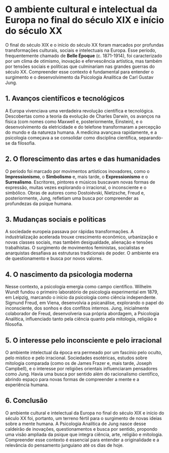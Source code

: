 # O ambiente cultural e intelectual da Europa no final do século XIX e início do século XX

O final do século XIX e o início do século XX foram marcados por profundas transformações culturais, sociais e intelectuais na Europa. Esse período, frequentemente chamado de **Belle Époque** (c. 1871-1914), foi caracterizado por um clima de otimismo, inovação e efervescência artística, mas também por tensões sociais e políticas que culminariam nas grandes guerras do século XX. Compreender esse contexto é fundamental para entender o surgimento e o desenvolvimento da Psicologia Analítica de Carl Gustav Jung.

## 1. Avanços científicos e tecnológicos

A Europa vivenciava uma verdadeira revolução científica e tecnológica. Descobertas como a teoria da evolução de Charles Darwin, os avanços na física (com nomes como Maxwell e, posteriormente, Einstein), e o desenvolvimento da eletricidade e do telefone transformaram a percepção do mundo e da natureza humana. A medicina avançava rapidamente, e a psicologia começava a se consolidar como disciplina científica, separando-se da filosofia.

## 2. O florescimento das artes e das humanidades

O período foi marcado por movimentos artísticos inovadores, como o **Impressionismo**, o **Simbolismo** e, mais tarde, o **Expressionismo** e o **Surrealismo**. Escritores, pintores e músicos buscavam novas formas de expressão, muitas vezes explorando o irracional, o inconsciente e o simbólico. Obras de autores como Dostoiévski, Nietzsche, Freud e, posteriormente, Jung, refletiam uma busca por compreender as profundezas da psique humana.

## 3. Mudanças sociais e políticas

A sociedade europeia passava por rápidas transformações. A industrialização acelerada trouxe crescimento econômico, urbanização e novas classes sociais, mas também desigualdade, alienação e tensões trabalhistas. O surgimento de movimentos feministas, socialistas e anarquistas desafiava as estruturas tradicionais de poder. O ambiente era de questionamento e busca por novos valores.

## 4. O nascimento da psicologia moderna

Nesse contexto, a psicologia emergia como campo científico. Wilhelm Wundt fundou o primeiro laboratório de psicologia experimental em 1879, em Leipzig, marcando o início da psicologia como ciência independente. Sigmund Freud, em Viena, desenvolvia a psicanálise, explorando o papel do inconsciente, dos sonhos e dos conflitos internos. Jung, inicialmente colaborador de Freud, desenvolveria sua própria abordagem, a Psicologia Analítica, influenciado tanto pela ciência quanto pela mitologia, religião e filosofia.

## 5. O interesse pelo inconsciente e pelo irracional

O ambiente intelectual da época era permeado por um fascínio pelo oculto, pelo místico e pelo irracional. Sociedades esotéricas, estudos sobre mitologia comparada (como os de James Frazer e, mais tarde, Joseph Campbell), e o interesse por religiões orientais influenciaram pensadores como Jung. Havia uma busca por sentido além do racionalismo científico, abrindo espaço para novas formas de compreender a mente e a experiência humana.

## 6. Conclusão

O ambiente cultural e intelectual da Europa no final do século XIX e início do século XX foi, portanto, um terreno fértil para o surgimento de novas ideias sobre a mente humana. A Psicologia Analítica de Jung nasce desse caldeirão de inovações, questionamentos e busca por sentido, propondo uma visão ampliada da psique que integra ciência, arte, religião e mitologia. Compreender esse contexto é essencial para entender a originalidade e a relevância do pensamento junguiano até os dias de hoje.